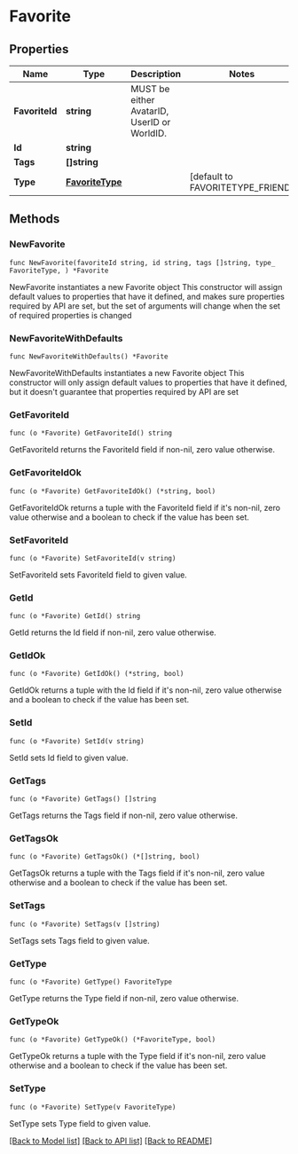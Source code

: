 # Favorite

## Properties

Name | Type | Description | Notes
------------ | ------------- | ------------- | -------------
**FavoriteId** | **string** | MUST be either AvatarID, UserID or WorldID. | 
**Id** | **string** |  | 
**Tags** | **[]string** |   | 
**Type** | [**FavoriteType**](FavoriteType.md) |  | [default to FAVORITETYPE_FRIEND]

## Methods

### NewFavorite

`func NewFavorite(favoriteId string, id string, tags []string, type_ FavoriteType, ) *Favorite`

NewFavorite instantiates a new Favorite object
This constructor will assign default values to properties that have it defined,
and makes sure properties required by API are set, but the set of arguments
will change when the set of required properties is changed

### NewFavoriteWithDefaults

`func NewFavoriteWithDefaults() *Favorite`

NewFavoriteWithDefaults instantiates a new Favorite object
This constructor will only assign default values to properties that have it defined,
but it doesn't guarantee that properties required by API are set

### GetFavoriteId

`func (o *Favorite) GetFavoriteId() string`

GetFavoriteId returns the FavoriteId field if non-nil, zero value otherwise.

### GetFavoriteIdOk

`func (o *Favorite) GetFavoriteIdOk() (*string, bool)`

GetFavoriteIdOk returns a tuple with the FavoriteId field if it's non-nil, zero value otherwise
and a boolean to check if the value has been set.

### SetFavoriteId

`func (o *Favorite) SetFavoriteId(v string)`

SetFavoriteId sets FavoriteId field to given value.


### GetId

`func (o *Favorite) GetId() string`

GetId returns the Id field if non-nil, zero value otherwise.

### GetIdOk

`func (o *Favorite) GetIdOk() (*string, bool)`

GetIdOk returns a tuple with the Id field if it's non-nil, zero value otherwise
and a boolean to check if the value has been set.

### SetId

`func (o *Favorite) SetId(v string)`

SetId sets Id field to given value.


### GetTags

`func (o *Favorite) GetTags() []string`

GetTags returns the Tags field if non-nil, zero value otherwise.

### GetTagsOk

`func (o *Favorite) GetTagsOk() (*[]string, bool)`

GetTagsOk returns a tuple with the Tags field if it's non-nil, zero value otherwise
and a boolean to check if the value has been set.

### SetTags

`func (o *Favorite) SetTags(v []string)`

SetTags sets Tags field to given value.


### GetType

`func (o *Favorite) GetType() FavoriteType`

GetType returns the Type field if non-nil, zero value otherwise.

### GetTypeOk

`func (o *Favorite) GetTypeOk() (*FavoriteType, bool)`

GetTypeOk returns a tuple with the Type field if it's non-nil, zero value otherwise
and a boolean to check if the value has been set.

### SetType

`func (o *Favorite) SetType(v FavoriteType)`

SetType sets Type field to given value.



[[Back to Model list]](../README.md#documentation-for-models) [[Back to API list]](../README.md#documentation-for-api-endpoints) [[Back to README]](../README.md)


